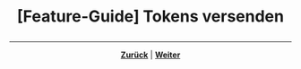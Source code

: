 # <p align="center">[Feature-Guide] Tokens versenden</p>

<!-- Erklärung zu / Anwendung von:

T-Button / Eingabefeld / Senden 

// Ordnernamen und ggf. Überschrift anpassen - hab keine Ahnung, ob Feature tatsächlich für Versenden von Tokens ist -->

---

<p align="center"><a href="/docs/04-tools/05-launchpad/02-features/10-function_names/README.md"><strong>Zurück</strong></a> | <a href="/docs/04-tools/05-launchpad/03-videos/README.md"><strong>Weiter</strong></a></p>